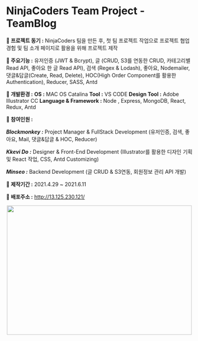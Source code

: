 # NinjaCoders Team Project - TeamBlog

**📌 **프로젝트 동기 :**** NinjaCoders 팀을 만든 후, 첫 팀 프로젝트 작업으로 프로젝트 협업 경험 및 팀 소개 페이지로 활용을 위해 프로젝트 제작

**📌 **주요기능 :**** 유저인증 (JWT & Bcrypt), 글 (CRUD, S3를 연동한 CRUD, 카테고리별 Read API, 좋아요 한 글 Read API), 검색 (Regex & Lodash), 좋아요, Nodemailer, 댓글&답글(Create, Read, Delete), HOC(High Order Component를 활용한 Authentication), Reducer, SASS, Antd

**📌 **개발환경 :**** 
**OS :** MAC OS Catalina
**Tool :** VS CODE
**Design Tool :** Adobe Illustrator CC
**Language & Framework :** Node , Express, MongoDB, React, Redux, Antd

**📌 **참여인원 :****

***Blockmonkey :*** 
Project Manager & FullStack Development (유저인증, 검색, 좋아요, Mail, 댓글&답글 & HOC, Reducer)

***Kkevi Do :***
Designer & Front-End Development (Illustrator를 활용한 디자인 기획 및 React 작업, CSS, Antd Customizing)

***Minseo :***
Backend Development (글 CRUD & S3연동, 회원정보 관리 API 개발)

**📌 제작기간 :** 2021.4.29 ~ 2021.6.11

**📌 배포주소 :** http://13.125.230.121/

<center><img src="https://user-images.githubusercontent.com/66409384/124611888-d6895e00-deac-11eb-9bf0-b3a50d332bb8.gif" width="500" height="350"></center>
